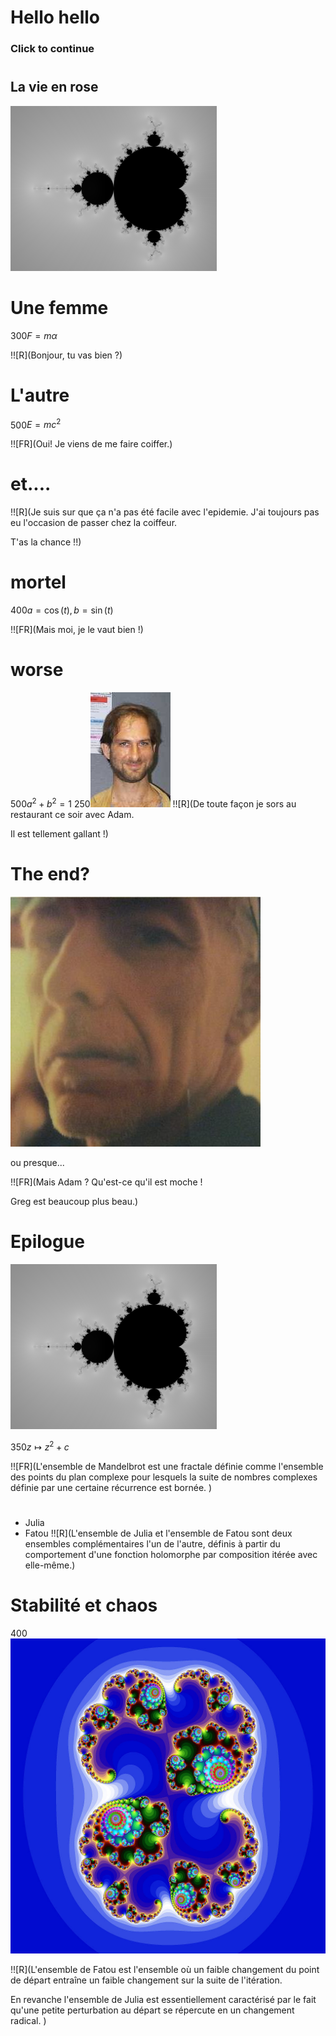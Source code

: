 # Hello hello

### Click to continue

#

## La vie en rose

![](mandy.png)

# Une femme

300$F = m\alpha$

!![R](Bonjour, tu vas bien ?)

# L'autre

500$E = mc^2$

!![FR](Oui! Je viens de me faire coiffer.)


# et....

!![R](Je suis sur que ça n'a pas été facile avec l'epidemie.
J'ai toujours pas eu l'occasion de passer chez la coiffeur.

T'as la chance !!)

# mortel

400$a = \cos(t),\, b = \sin(t)$

!![FR](Mais moi, je le vaut bien !)

# worse

500$a^2 + b^2 = 1$
250![adam](adam.jpeg)
!![R](De toute façon je sors au restaurant ce soir avec Adam.

Il est tellement gallant !)

# The end?

![le plus beau](me.jpeg)

ou presque...

!![FR](Mais Adam ?
Qu'est-ce qu'il est moche ! 

Greg est beaucoup plus beau.)

# Epilogue

![](mandy.png)

350$z \mapsto z^2 + c$

!![FR](L'ensemble de Mandelbrot est une fractale définie comme l'ensemble des points du plan complexe pour lesquels la suite de nombres complexes définie par une certaine récurrence est bornée.
)

#

- Julia
- Fatou
!![R](L'ensemble de Julia et l'ensemble de Fatou sont deux ensembles complémentaires l'un de l'autre, définis à partir du comportement d'une fonction  holomorphe par composition itérée avec elle-même.)

# Stabilité et chaos

400![Je suis Julia](julia.jpg)


!![R](L'ensemble de Fatou est l'ensemble où un faible changement du point de départ entraîne un faible changement sur la suite de l'itération.

En revanche l'ensemble de Julia est essentiellement caractérisé par le fait qu'une petite perturbation au départ se répercute en un changement radical. )
